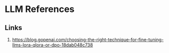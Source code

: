 # LLM References
## Links
1. https://blog.gopenai.com/choosing-the-right-technique-for-fine-tuning-llms-lora-qlora-or-dpo-18dab048c738
